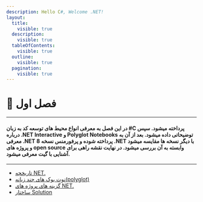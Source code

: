 ```yaml
---
description: Hello C#, Welcome .NET!
layout:
  title:
    visible: true
  description:
    visible: true
  tableOfContents:
    visible: true
  outline:
    visible: true
  pagination:
    visible: true
---
```


# 🔘 فصل اول

***

#### در این فصل به معرفی انواع محیط های توسعه کد به زبان #C پرداخته میشود. سپس درباره .NET Interactive و Polyglot Notebooks توضیحاتی داده میشود. بعد از آن به معرفی .NET پرداخته شوده و پرفورمنس نسخه 8 .NET با دیگر نسخه ها مقایسه میشود و  پروژه های open source وابسته به آن بررسی میشود. در نهایت نقشه راهی برای آشنایی با گیت معرفی میشود.

***

* [تاریخچه NET.](tarykhchh-net..md)
* [نوت بوک های چند زبانه(polyglot)](nwt-bwk-hay-chnd-zbanh.md)
* [گزینه های پروژه های NET.](gzynh-hay-prwzhh-hay-net..md)
* [ساختار Solution](sakhtar-solution.md)
